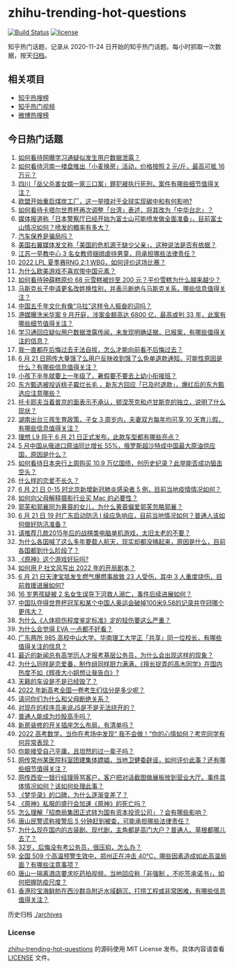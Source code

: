 # zhihu-trending-hot-questions

[![Build Status](https://github.com/justjavac/zhihu-trending-hot-questions/workflows/ci/badge.svg?branch=master)](https://github.com/justjavac/zhihu-trending-hot-questions/actions)
[![license](https://img.shields.io/github/license/justjavac/zhihu-trending-hot-questions)](https://github.com/justjavac/zhihu-trending-hot-questions/blob/master/LICENSE)

知乎热门话题，记录从 2020-11-24 日开始的知乎热门话题。每小时抓取一次数据，按天[归档](./archives)。

## 相关项目

- [知乎热搜榜](https://github.com/justjavac/zhihu-trending-top-search)
- [知乎热门视频](https://github.com/justjavac/zhihu-trending-hot-video)
- [微博热搜榜](https://github.com/justjavac/weibo-trending-hot-search)

## 今日热门话题

<!-- BEGIN -->
<!-- 最后更新时间 Wed Jun 22 2022 04:21:12 GMT+0800 (China Standard Time) -->

1. [如何看待网曝学习通疑似发生用户数据泄露？](https://www.zhihu.com/question/538640614)
1. [如何看待河南一楼盘推出「小麦换房」活动，价格按照 2 元/斤，最高可抵 16 万元？](https://www.zhihu.com/question/538757233)
1. [四川「岳父杀害女婿一家三口案」罪犯被执行死刑，案件有哪些细节值得关注？](https://www.zhihu.com/question/538780720)
1. [欧盟开始重启煤炭工厂，这一举措对于全球实现碳中和有何影响?](https://www.zhihu.com/question/531721224)
1. [如何看待卡塔尔世界杯再次调整「台湾」表述，将其改为「中华台北」？](https://www.zhihu.com/question/538704769)
1. [媒体报道称「日本警察厅已经开始为富士山可能喷发做全面准备」，目前富士山情况如何？喷发的概率有多大？](https://www.zhihu.com/question/538473205)
1. [汽车保养是骗局吗？](https://www.zhihu.com/question/28878205)
1. [美国右翼媒体发文称「美国的危机源于缺少父亲」，这种说法是否有依据？](https://www.zhihu.com/question/538641898)
1. [江苏一早教中心 3 名女教师捆绑虐待男童，将承担哪些法律责任？](https://www.zhihu.com/question/538487529)
1. [2022 LPL 夏季赛RNG 2:1 WBG，如何评价这场比赛？](https://www.zhihu.com/question/538816818)
1. [为什么欧美游戏不喜欢带中国元素？](https://www.zhihu.com/question/58193873)
1. [如何看待钟薛糕原价 68 元雪糕被炒至 200 元？平价雪糕为什么越来越少？](https://www.zhihu.com/question/538716356)
1. [马斯克长子申请更名改姓换性别，并表示断绝与马斯克关系，哪些信息值得关注？](https://www.zhihu.com/question/538778208)
1. [中国五千年文化有像“乌拉”这样令人振奋的词吗？](https://www.zhihu.com/question/532117757)
1. [港媒曝洗米华案 9 月开庭，涉案金额高达 6800 亿，最高或判 33 年，此案有哪些细节值得关注？](https://www.zhihu.com/question/538761355)
1. [学习通回应疑似用户数据泄露传闻，未发现明确证据，已报案，有哪些值得关注的信息？](https://www.zhihu.com/question/538796184)
1. [我一直都在后悔过去无法自拔，怎么才能向前看不后悔过去？](https://www.zhihu.com/question/357101878)
1. [6 月 21 日网传大量饿了么用户反映收到饿了么免单退款通知，可能性原因是什么？有哪些信息值得关注？](https://www.zhihu.com/question/538773717)
1. [小孩下半年就要上一年级了，暑假要不要去上幼小衔接班？](https://www.zhihu.com/question/523958620)
1. [东方甄选被投诉桃子霉烂长毛 ，新东方回应「已及时退款」，爆红后的东方甄选应注意哪些？](https://www.zhihu.com/question/538591557)
1. [托卡耶夫当着普京的面表示不承认，顿涅茨克和卢甘斯克的独立​，说明了什么现状？](https://www.zhihu.com/question/538500946)
1. [湖南出台三孩生育政策，子女 3 周岁内，夫妻双方每年均可享 10 天育儿假，有哪些信息值得关注？](https://www.zhihu.com/question/538787879)
1. [理想 L9 将于 6 月 21 日正式发布，此款车型都有哪些亮点？](https://www.zhihu.com/question/536051872)
1. [5 月中国从俄进口原油同比增长 55%，俄罗斯超沙特成中国最大原油供应国，原因是什么？](https://www.zhihu.com/question/538774964)
1. [如何看待日本央行上周购买 10.9 万亿国债，创历史纪录？此举能否成功狙击空头？](https://www.zhihu.com/question/538656285)
1. [什么样的恋爱不长久？](https://www.zhihu.com/question/486858585)
1. [6 月 21 日 0-15 时北京新增新冠肺炎感染者 5 例，目前当地疫情情况如何？](https://www.zhihu.com/question/538798451)
1. [如何向父母解释摄影行业买 Mac 的必要性？](https://www.zhihu.com/question/538411836)
1. [郭芙和郭襄同为黄蓉的女儿，为什么黄蓉偏爱郭芙忽略郭襄？](https://www.zhihu.com/question/537941440)
1. [6 月 21 日 19 时广东启动防汛 Ⅰ 级应急响应，目前当地情况如何？普通人该如何做好防汛准备？](https://www.zhihu.com/question/538823465)
1. [请推荐几款2015年后的战棋类电脑单机游戏，太旧太老的不要？](https://www.zhihu.com/question/537439656)
1. [为什么各国喊了这么多年要载人航天，现实却都没搞起来，原因是什么，目前各国都到什么阶段了？](https://www.zhihu.com/question/537100444)
1. [《原神》这个游戏好玩吗?](https://www.zhihu.com/question/535625096)
1. [如何用 P 社文风写出 2022 年的开局剧本？](https://www.zhihu.com/question/511774818)
1. [6 月 21 日天津宝坻发生燃气爆燃事故致 23 人受伤，其中 3 人重度烧伤，目前救援进展如何?](https://www.zhihu.com/question/538839016)
1. [16 岁男孩疑被 2 名女生误导下河救人溺亡，事件后续进展如何？](https://www.zhihu.com/question/538775474)
1. [中国队夺得世界杯冠军和某个中国人奥运会破掉100米9.58的记录并夺冠哪个更伟大？](https://www.zhihu.com/question/537243487)
1. [为什么《人体损伤程度鉴定标准》定的轻伤要这么严重？](https://www.zhihu.com/question/538028143)
1. [为什么会觉得 EVA 一点都不好看？](https://www.zhihu.com/question/54487588)
1. [广东两所 985 高校中山大学、华南理工大学正「共享」同一位校长，有哪些值得关注的信息？](https://www.zhihu.com/question/538641506)
1. [最近的新闻总有高学历人才报考基层公务员，为什么会出现这样的现象？](https://www.zhihu.com/question/537806355)
1. [为什么同样是恋爱番，制作组同样厨力满满，《擅长捉弄的高木同学》在国内热度不如《辉夜大小姐想让我告白》?](https://www.zhihu.com/question/538348686)
1. [天籁的车设是不是已经毁了？](https://www.zhihu.com/question/310037629)
1. [2022 年新高考全国一卷考生们估分是多少呢？](https://www.zhihu.com/question/537022829)
1. [请问你们为什么和父母断绝关系？](https://www.zhihu.com/question/299435081)
1. [对现在的程序员来说JS是不是无法绕开的？](https://www.zhihu.com/question/536644691)
1. [普通人能成为炒股高手吗？](https://www.zhihu.com/question/538676788)
1. [新房装修的开关插座怎么布局，有清单吗？](https://www.zhihu.com/question/314114001)
1. [2022 高考数学，当你在考场中发现“ 我不会做！”你的心情如何？考完同学有何异常表现？](https://www.zhihu.com/question/538696776)
1. [你能接受自己平庸，且坦然的过一辈子吗？](https://www.zhihu.com/question/538717271)
1. [网传常州某医院科室团建集体嫖娼，当地卫健委辟谣，如何评价此事？还有哪些细节值得关注？](https://www.zhihu.com/question/538663625)
1. [网传西安一银行经理辱骂客户，客户把对话截图做展板放到营业大厅。事件具体情况如何？该如何处理此事？](https://www.zhihu.com/question/538682964)
1. [《梦华录》的口碑，为什么逐渐变差了？](https://www.zhihu.com/question/538571015)
1. [《原神》私服的盛行会加速《原神》的死亡吗？](https://www.zhihu.com/question/538251230)
1. [怎么理解「招商局集团正式转为国有资本投资公司」？会有哪些影响？](https://www.zhihu.com/question/538355350)
1. [唐山民警谎称接警后 5 分钟赶到被查，可能承担哪些法律责任？](https://www.zhihu.com/question/538805095)
1. [为什么现在国内的古装剧、现代剧，主角都是高门大户？普通人、草根都哪儿去了？](https://www.zhihu.com/question/538582054)
1. [32岁，后悔没有考公务员，很压抑，怎么办？](https://www.zhihu.com/question/533615912)
1. [全国 509 个高温预警生效中，郑州正在冲击 40℃，哪些因素造成如此高温局面？有哪些注意事项？](https://www.zhihu.com/question/538021550)
1. [唐山一隔离酒店要求吃药拍视频，当地回应称「非强制 ，不吃签承诺书」，如何把握防疫尺度？](https://www.zhihu.com/question/538793028)
1. [香港珍宝海鲜舫在西沙群岛附近水域翻沉，打捞工程或非常困难，有哪些信息值得关注？](https://www.zhihu.com/question/538675455)

<!-- END -->

历史归档 [./archives](./archives)

### License

[zhihu-trending-hot-questions](https://github.com/justjavac/zhihu-trending-hot-questions)
的源码使用 MIT License 发布。具体内容请查看 [LICENSE](./LICENSE) 文件。
